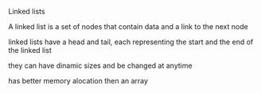 Linked lists

A linked list is a set of nodes that contain data and a link to the next node

linked lists have a head and tail, each representing the start and the end of the linked list

they can have  dinamic sizes and be changed at anytime

has better memory alocation then an array


